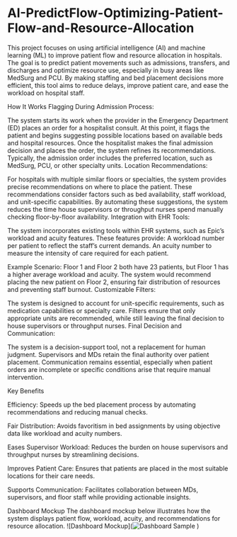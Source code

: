 # AI-PredictFlow-Optimizing-Patient-Flow-and-Resource-Allocation
This project focuses on using artificial intelligence (AI) and machine learning (ML) to improve patient flow and resource allocation in hospitals. The goal is to predict patient movements such as admissions, transfers, and discharges and optimize resource use, especially in busy areas like MedSurg and PCU. By making staffing and bed placement decisions more efficient, this tool aims to reduce delays, improve patient care, and ease the workload on hospital staff.

How It Works
Flagging During Admission Process:

The system starts its work when the provider in the Emergency Department (ED) places an order for a hospitalist consult. At this point, it flags the patient and begins suggesting possible locations based on available beds and hospital resources.
Once the hospitalist makes the final admission decision and places the order, the system refines its recommendations. Typically, the admission order includes the preferred location, such as MedSurg, PCU, or other specialty units.
Location Recommendations:

For hospitals with multiple similar floors or specialties, the system provides precise recommendations on where to place the patient. These recommendations consider factors such as bed availability, staff workload, and unit-specific capabilities.
By automating these suggestions, the system reduces the time house supervisors or throughput nurses spend manually checking floor-by-floor availability.
Integration with EHR Tools:

The system incorporates existing tools within EHR systems, such as Epic’s workload and acuity features. These features provide:
A workload number per patient to reflect the staff’s current demands.
An acuity number to measure the intensity of care required for each patient.

Example Scenario:
Floor 1 and Floor 2 both have 23 patients, but Floor 1 has a higher average workload and acuity. The system would recommend placing the new patient on Floor 2, ensuring fair distribution of resources and preventing staff burnout.
Customizable Filters:

The system is designed to account for unit-specific requirements, such as medication capabilities or specialty care. Filters ensure that only appropriate units are recommended, while still leaving the final decision to house supervisors or throughput nurses.
Final Decision and Communication:

The system is a decision-support tool, not a replacement for human judgment. Supervisors and MDs retain the final authority over patient placement.
Communication remains essential, especially when patient orders are incomplete or specific conditions arise that require manual intervention.

Key Benefits

Efficiency: Speeds up the bed placement process by automating recommendations and reducing manual checks.

Fair Distribution: Avoids favoritism in bed assignments by using objective data like workload and acuity numbers.

Eases Supervisor Workload: Reduces the burden on house supervisors and throughput nurses by streamlining decisions.

Improves Patient Care: Ensures that patients are placed in the most suitable locations for their care needs.

Supports Communication: Facilitates collaboration between MDs, supervisors, and floor staff while providing actionable insights.

Dashboard Mockup
The dashboard mockup below illustrates how the system displays patient flow, workload, acuity, and recommendations for resource allocation.
![Dashboard Mockup](![Dashboard Sample](https://github.com/user-attachments/assets/88fb7130-0fb7-4963-b056-8454fe88e5f8)
)
